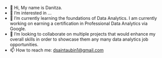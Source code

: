 - 👋 Hi, My name is Danitza. 
- 👀 I’m interested in ...
- 🌱 I’m currently learning the foundations of Data Analytics. I am currently working on earning a certification in Professional Data Analytics via Google.
- 💞️ I’m looking to collaborate on multiple projects that would enhance my overall skills in order to showcase them any many data analytics job opportunities.
- 📫 How to reach me: dsaintaubin1@gmail.com

<!---
danitzastaubin/danitzastaubin is a ✨ special ✨ repository because its `README.md` (this file) appears on your GitHub profile.
You can click the Preview link to take a look at your changes.
--->
